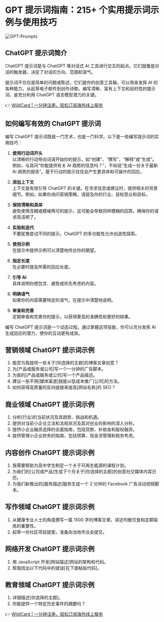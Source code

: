# GPT 提示词指南：215+ 个实用提示词示例与使用技巧

![GPT-Prompts](https://bbtdd.com/img/935810216.webp)

## ChatGPT 提示词简介

ChatGPT 提示词是与 ChatGPT 等对话式 AI 工具进行交互的起点。它们就像是对话的触发器，决定了对话的方向、范围和语气。

提示词不仅仅是简单的问题或陈述，它们是你的创意工具箱，可以用来发挥 AI 的各种能力，从起草电子邮件到创作诗歌。编写清晰、富有上下文和目的性的提示词，是充分利用 ChatGPT 语言模型潜力的关键。

👉 [WildCard | 一分钟注册，轻松订阅海外线上服务](https://bbtdd.com/WildCard)

## 如何编写有效的 ChatGPT 提示词

编写 ChatGPT 提示词既是一门艺术，也是一门科学。以下是一些编写提示词的实用技巧：

1. **使用行动词开头**  
   以清晰的行动导向词语开始你的提示，如“创建”、“撰写”、“解释”或“生成”。例如，与其问“你能提供有关 AI 趋势的信息吗？”，不如说“生成一份关于最新 AI 趋势的报告”。基于行动的提示往往会产生更具体和可操作的回应。

2. **添加上下文**  
   上下文是有效引导 ChatGPT 的关键。在寻求信息或建议时，提供相关的背景细节。例如，如果你询问营销策略，请提及你的行业、目标受众和目标。

3. **保持清晰和具体**  
   避免使用含糊或模棱两可的提示，这可能会导致同样模糊的回答。确保你的请求简洁明了。

4. **实验和迭代**  
   不要犹豫尝试不同的提示。ChatGPT 的多功能性允许创造性探索。

5. **使用示例**  
   在提示中提供示例可以清楚地传达你的期望。

6. **指定长度**  
   在必要时提及所需的回应长度。

7. **引导 AI**  
   具体说明你想包含、避免或优先考虑的内容。

8. **明确语气**  
   如果你的内容需要特定的语气，在提示中清楚地说明。

9. **审查和完善**  
   定期审查和完善你的提示，以获得更高的准确性和更好的结果。

编写 ChatGPT 提示词是一个动态过程。通过掌握这项技能，你可以充分发挥 AI 生成回应的潜力，使你的互动更有成效。

## 营销领域 ChatGPT 提示词示例

1. 能否为我提供一些关于[你选择的主题]的博客文章创意？
2. 为[产品或服务或公司]写一个一分钟的广告脚本。
3. 为我的[产品或服务或公司]写一个产品描述。
4. 建议一些不用[媒体渠道]就能以低成本推广[公司]的方法。
5. 如何获得高质量的反向链接来提高[网站名称]的 SEO？

## 商业领域 ChatGPT 提示词示例

1. 分析[行业]的当前状况及其趋势、挑战和机遇。
2. 提供对当前小企业立法和法规状况及其对创业的影响的深入分析。
3. 提供小企业融资选择的全面指南，包括贷款、补助金和股权融资。
4. 提供管理小企业财务的指南，包括预算、现金流管理和税务考虑。

## 内容创作 ChatGPT 提示词示例

1. 我需要帮助为高中学生制定一个关于可再生能源的课程计划。
2. 为我们的[公司或产品]生成下个月关于[你选择的主题]的创意社交媒体内容日历。
3. 为我们新推出的[服务描述]服务生成一个 2 分钟的 Facebook 广告活动视频脚本。

## 写作领域 ChatGPT 提示词示例

1. 从健康专业人士的角度撰写一篇 1500 字的博客文章，讲述均衡饮食和定期锻炼的重要性。
2. 起草一份社区项目提案，准备向当地市议会提交。

## 网络开发 ChatGPT 提示词示例

1. 用 JavaScript 开发[网站描述]网站的架构和代码。
2. 帮我找出以下代码中的错误[在下面粘贴代码]。

## 教育领域 ChatGPT 提示词示例

1. 详细描述[你选择的主题]。
2. 你能提供一个特定历史事件的摘要吗？

👉 [WildCard | 一分钟注册，轻松订阅海外线上服务](https://bbtdd.com/WildCard)